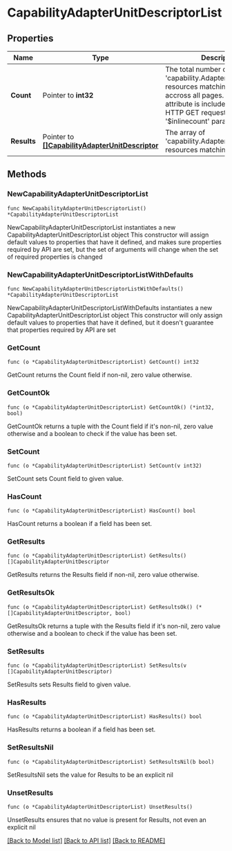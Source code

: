 # CapabilityAdapterUnitDescriptorList

## Properties

Name | Type | Description | Notes
------------ | ------------- | ------------- | -------------
**Count** | Pointer to **int32** | The total number of &#39;capability.AdapterUnitDescriptor&#39; resources matching the request, accross all pages. The &#39;Count&#39; attribute is included when the HTTP GET request includes the &#39;$inlinecount&#39; parameter. | [optional] 
**Results** | Pointer to [**[]CapabilityAdapterUnitDescriptor**](CapabilityAdapterUnitDescriptor.md) | The array of &#39;capability.AdapterUnitDescriptor&#39; resources matching the request. | [optional] 

## Methods

### NewCapabilityAdapterUnitDescriptorList

`func NewCapabilityAdapterUnitDescriptorList() *CapabilityAdapterUnitDescriptorList`

NewCapabilityAdapterUnitDescriptorList instantiates a new CapabilityAdapterUnitDescriptorList object
This constructor will assign default values to properties that have it defined,
and makes sure properties required by API are set, but the set of arguments
will change when the set of required properties is changed

### NewCapabilityAdapterUnitDescriptorListWithDefaults

`func NewCapabilityAdapterUnitDescriptorListWithDefaults() *CapabilityAdapterUnitDescriptorList`

NewCapabilityAdapterUnitDescriptorListWithDefaults instantiates a new CapabilityAdapterUnitDescriptorList object
This constructor will only assign default values to properties that have it defined,
but it doesn't guarantee that properties required by API are set

### GetCount

`func (o *CapabilityAdapterUnitDescriptorList) GetCount() int32`

GetCount returns the Count field if non-nil, zero value otherwise.

### GetCountOk

`func (o *CapabilityAdapterUnitDescriptorList) GetCountOk() (*int32, bool)`

GetCountOk returns a tuple with the Count field if it's non-nil, zero value otherwise
and a boolean to check if the value has been set.

### SetCount

`func (o *CapabilityAdapterUnitDescriptorList) SetCount(v int32)`

SetCount sets Count field to given value.

### HasCount

`func (o *CapabilityAdapterUnitDescriptorList) HasCount() bool`

HasCount returns a boolean if a field has been set.

### GetResults

`func (o *CapabilityAdapterUnitDescriptorList) GetResults() []CapabilityAdapterUnitDescriptor`

GetResults returns the Results field if non-nil, zero value otherwise.

### GetResultsOk

`func (o *CapabilityAdapterUnitDescriptorList) GetResultsOk() (*[]CapabilityAdapterUnitDescriptor, bool)`

GetResultsOk returns a tuple with the Results field if it's non-nil, zero value otherwise
and a boolean to check if the value has been set.

### SetResults

`func (o *CapabilityAdapterUnitDescriptorList) SetResults(v []CapabilityAdapterUnitDescriptor)`

SetResults sets Results field to given value.

### HasResults

`func (o *CapabilityAdapterUnitDescriptorList) HasResults() bool`

HasResults returns a boolean if a field has been set.

### SetResultsNil

`func (o *CapabilityAdapterUnitDescriptorList) SetResultsNil(b bool)`

 SetResultsNil sets the value for Results to be an explicit nil

### UnsetResults
`func (o *CapabilityAdapterUnitDescriptorList) UnsetResults()`

UnsetResults ensures that no value is present for Results, not even an explicit nil

[[Back to Model list]](../README.md#documentation-for-models) [[Back to API list]](../README.md#documentation-for-api-endpoints) [[Back to README]](../README.md)


